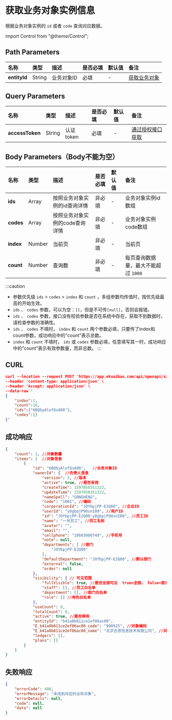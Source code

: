 # 获取业务对象实例信息
根据业务对象实例的 `id` 或者 `code` 查询对应数据。

import Control from "@theme/Control";

<Control
method="POST"
url="/api/openapi/v2/extension/DATA_LINK/object/`entityId`/search"
/>

## Path Parameters

| 名称 | 类型 | 描述 | 是否必填 | 默认值 | 备注 |
| :--- | :--- | :--- | :--- |:--- | :--- |
| **entityId** | String | 业务对象ID | 必填 | - | [获取业务对象](/docs/open-api/datalink/get-entity-list) |

## Query Parameters

| 名称 | 类型 | 描述 | 是否必填 | 默认值 | 备注 |
| :--- | :--- | :--- | :--- |:--- | :--- |
| **accessToken** | String | 认证token | 必填 | - | [通过授权接口获取](/docs/open-api/getting-started/auth) |

## Body Parameters（Body不能为空）

| 名称 | 类型 | 描述 | 是否必填 | 默认值 | 备注 |
| :--- | :--- | :--- | :--- |:--- | :--- |
| **ids**   | Array  | 按照业务对象实例的id查询详情   | 非必填 | - | 业务对象实例id数组 |
| **codes** | Array  | 按照业务对象实例的code查询详情 | 非必填 | - | 业务对象实例code数组 |
| **index** | Number | 当前页                     | 非必填 | - | 当前页 |
| **count** | Number | 查询数                     | 非必填 | - | 每页查询数据量，最大不能超过 `1000` |

:::caution
 - 参数优先级 `ids` > `codes` > `index` 和 `count` ，多组参数均传值时，按优先级最高的开始生效。
 - `ids` 、 `codes` 参数，可以为空：`[]`，但是不可传`[null]`，否则会报错。
 - `ids` 、 `codes` 参数，接口没有校验参数是否在系统中存在，获取不到数据时，请检查参数的准确性。
 - `ids` 、 `codes` 不填时， `index` 和 `count` 两个参数必填，只要传了index和count参数，成功响应中的“count”表示总数。
 - `index` 和 `count` 不填时， `ids` 或 `codes` 参数必填，任意填写其一时，成功响应中的“count”表示有效参数量，而非总数。
:::

## CURL
```json
curl --location --request POST 'https://app.ekuaibao.com/api/openapi/v2/extension/DATA_LINK/object/b41a0b811ce2ef06ac00/search?accessToken=6QMbyAcpng8I00' \
--header 'content-type: application/json' \
--header 'Accept: application/json' \
--data-raw '
{
    "index":1,
    "count":10,
    "ids":["6BQbyAlofQsA00"],
    "codes":[]
}'
```

## 成功响应
```json
{
    "count": 1, //对象数量
    "items": [  //对象信息
        {
            "id": "6BQbyAlofQsA00",   //业务对象ID
            "ownerId": {  //负责人信息
                "version": 3, //版本
                "active": true, //是否有效
                "createTime": 1597050351322,
                "updateTime": 1597050351322,
                "nameSpell": "GONGHENG",
                "code": "1001", //编码
                "corporationId": "JOYbpjPP-E2Q00", //企业ID
                "userId": "y8gbpjP9OsnI00", //用户ID
                "id": "JOYbpjPP-E2Q00:y8gbpjP9OsnI00", //员工ID
                "name": "一号员工", //员工名称
                "avatar": "",   
                "email": "",
                "cellphone": "18603000749", //手机号
                "note": null,
                "departments": [ //部门
                    "JOYbpjPP-E2Q00"
                ],
                "defaultDepartment": "JOYbpjPP-E2Q00", //默认部门
                "external": false,
                "order": null
            },
            "visibility": { // 可见范围
                "fullVisible": true, //是否全部可见  true=全部， false=部分人员
                "staff": [], //员工白名单
                "department": [], //部门白名单
                "role": [] //角色白名单
            },
            "useCount": 0,
            "totalCount": 0,
            "active": true, //是否停用
            "entityId": "b41a0b811ce2ef06ac00",
            "E_b41a0b811ce2ef06ac00_code": "900925", //对象编码
            "E_b41a0b811ce2ef06ac00_name": "北京合思信息技术有限公司", //对象名称
            "ledgers": [],
            "plans": []
        }
    ]
}
```

## 失败响应
```json
{
    "errorCode": 400,
    "errorMessage": "未找到对应的业务对象",
    "errorDetails": null,
    "code": null,
    "data": null
}
```